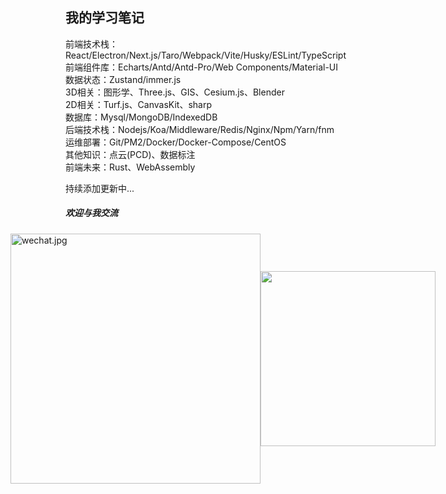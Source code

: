 ## 我的学习笔记
前端技术栈：React/Electron/Next.js/Taro/Webpack/Vite/Husky/ESLint/TypeScript  
前端组件库：Echarts/Antd/Antd-Pro/Web Components/Material-UI  
数据状态：Zustand/immer.js  
3D相关：图形学、Three.js、GIS、Cesium.js、Blender  
2D相关：Turf.js、CanvasKit、sharp  
数据库：Mysql/MongoDB/IndexedDB  
后端技术栈：Nodejs/Koa/Middleware/Redis/Nginx/Npm/Yarn/fnm  
运维部署：Git/PM2/Docker/Docker-Compose/CentOS  
其他知识：点云(PCD)、数据标注  
前端未来：Rust、WebAssembly  

持续添加更新中...

##### 欢迎与我交流

<div style="display: flex; justify-content: center; align-items: center;">
    <img width="400" src="https://raw.githubusercontent.com/puxiao/notes/master/imgs/wechat.jpg" alt="wechat.jpg" />
    <img width="280" src="https://github.com/puxiao/notes/blob/master/imgs/zsxq.jpg?raw=true alt=" 加入知识星球二维码.jpg" />
</div>
